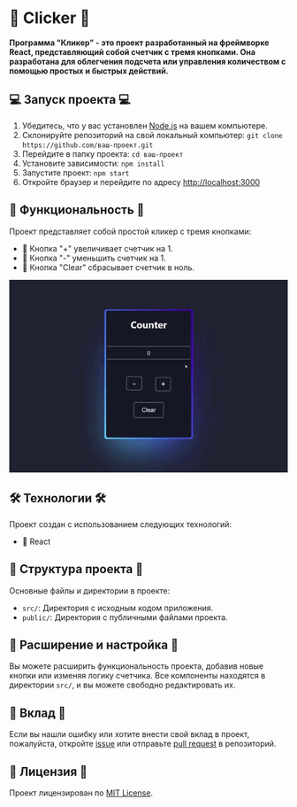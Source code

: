 # 🌟 Clicker 🌟

**Программа "Кликер" - это проект разработанный на фреймворке React, представляющий собой счетчик с тремя кнопками. Она разработана для облегчения подсчета или управления количеством с помощью простых и быстрых действий.**

## 💻 Запуск проекта 💻

1. Убедитесь, что у вас установлен [Node.js](https://nodejs.org) на вашем компьютере.
2. Склонируйте репозиторий на свой локальный компьютер: `git clone https://github.com/ваш-проект.git`
3. Перейдите в папку проекта: `cd ваш-проект`
4. Установите зависимости: `npm install`
5. Запустите проект: `npm start`
6. Откройте браузер и перейдите по адресу [http://localhost:3000](http://localhost:3000)

## 🚀 Функциональность 🚀

Проект представляет собой простой кликер с тремя кнопками:

- 🔸 Кнопка "+" увеличивает счетчик на 1.
- 🔸 Кнопка "-" уменьшить счетчик на 1.
- 🔸 Кнопка "Clear" сбрасывает счетчик в ноль.

![Пример работы программы](/app.gif)


## 🛠️ Технологии 🛠️

Проект создан с использованием следующих технологий:

- 🔹 React

## 📁 Структура проекта 📁

Основные файлы и директории в проекте:

- `src/`: Директория с исходным кодом приложения.
- `public/`: Директория с публичными файлами проекта.

## 🔧 Расширение и настройка 🔧

Вы можете расширить функциональность проекта, добавив новые кнопки или изменяя логику счетчика. Все компоненты находятся в директории `src/`, и вы можете свободно редактировать их.

## 🤝 Вклад 🤝

Если вы нашли ошибку или хотите внести свой вклад в проект, пожалуйста, откройте [issue](https://github.com/ваш-проект/issues) или отправьте [pull request](https://github.com/ваш-проект/pulls) в репозиторий.

## 📄 Лицензия 📄

Проект лицензирован по [MIT License](LICENSE).

